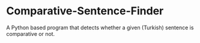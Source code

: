 # Comparative-Sentence-Finder
A Python based program that detects whether a given (Turkish) sentence is comparative or not.
